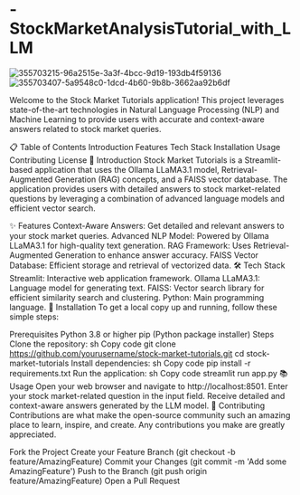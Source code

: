 # -StockMarketAnalysisTutorial_with_LLM

![355703215-96a2515e-3a3f-4bcc-9d19-193db4f59136](https://github.com/user-attachments/assets/782f82c1-f086-45cf-bbd0-404e93d17795)
![355703407-5a9548c0-1dcd-4b60-9b8b-3662aa92b6df](https://github.com/user-attachments/assets/8c0e64cc-60a7-44d4-97c3-4e8db55ede26)





Welcome to the Stock Market Tutorials application! This project leverages state-of-the-art technologies in Natural Language Processing (NLP) and Machine Learning to provide users with accurate and context-aware answers related to stock market queries.

📋 Table of Contents Introduction Features Tech Stack Installation Usage Contributing License 📖 Introduction Stock Market Tutorials is a Streamlit-based application that uses the Ollama LLaMA3.1 model, Retrieval-Augmented Generation (RAG) concepts, and a FAISS vector database. The application provides users with detailed answers to stock market-related questions by leveraging a combination of advanced language models and efficient vector search.

✨ Features Context-Aware Answers: Get detailed and relevant answers to your stock market queries. Advanced NLP Model: Powered by Ollama LLaMA3.1 for high-quality text generation. RAG Framework: Uses Retrieval-Augmented Generation to enhance answer accuracy. FAISS Vector Database: Efficient storage and retrieval of vectorized data. 🛠️ Tech Stack Streamlit: Interactive web application framework. Ollama LLaMA3.1: Language model for generating text. FAISS: Vector search library for efficient similarity search and clustering. Python: Main programming language. 🚀 Installation To get a local copy up and running, follow these simple steps:

Prerequisites Python 3.8 or higher pip (Python package installer) Steps Clone the repository: sh Copy code git clone https://github.com/yourusername/stock-market-tutorials.git cd stock-market-tutorials Install dependencies: sh Copy code pip install -r requirements.txt Run the application: sh Copy code streamlit run app.py 📚 Usage Open your web browser and navigate to http://localhost:8501. Enter your stock market-related question in the input field. Receive detailed and context-aware answers generated by the LLM model. 🤝 Contributing Contributions are what make the open-source community such an amazing place to learn, inspire, and create. Any contributions you make are greatly appreciated.

Fork the Project Create your Feature Branch (git checkout -b feature/AmazingFeature) Commit your Changes (git commit -m 'Add some AmazingFeature') Push to the Branch (git push origin feature/AmazingFeature) Open a Pull Request
